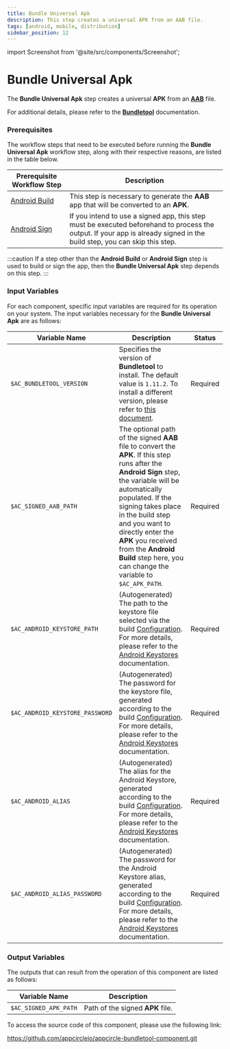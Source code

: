 ```yaml
---
title: Bundle Universal Apk
description: This step creates a universal APK from an AAB file.
tags: [android, mobile, distribution]
sidebar_position: 12
---
```


import Screenshot from '@site/src/components/Screenshot';

# Bundle Universal Apk

The **Bundle Universal Apk** step creates a universal **APK** from an [**AAB**](https://developer.android.com/guide/app-bundle) file.

For additional details, please refer to the [**Bundletool**](https://developer.android.com/tools/bundletool) documentation.

### Prerequisites

The workflow steps that need to be executed before running the **Bundle Universal Apk** workflow step, along with their respective reasons, are listed in the table below.

| Prerequisite Workflow Step                                                                         | Description                                                                                                                                                              |
| -------------------------------------------------------------------------------------------------- | ------------------------------------------------------------------------------------------------------------------------------------------------------------------------ |
| [Android Build](https://docs.appcircle.io/workflows/android-specific-workflow-steps/android-build) | This step is necessary to generate the **AAB** app that will be converted to an **APK**.                                                                                 |
| [Android Sign](https://docs.appcircle.io/workflows/android-specific-workflow-steps/android-sign)   | If you intend to use a signed app, this step must be executed beforehand to process the output. If your app is already signed in the build step, you can skip this step. |

:::caution
If a step other than the **Android Build** or **Android Sign** step is used to build or sign the app, then the **Bundle Universal Apk** step depends on this step.
:::

<Screenshot url='https://cdn.appcircle.io/docs/assets/android-workflow-components-bundle-universal-apk_1.png'/>

### Input Variables

For each component, specific input variables are required for its operation on your system. The input variables necessary for the **Bundle Universal Apk** are as follows:

<Screenshot url='https://cdn.appcircle.io/docs/assets/android-workflow-components-bundle-universal-apk_2.png'/>

| Variable Name                   | Description                                                                                                                                                                                                                                                                                                                                                     | Status   |
| ------------------------------- | --------------------------------------------------------------------------------------------------------------------------------------------------------------------------------------------------------------------------------------------------------------------------------------------------------------------------------------------------------------- | -------- |
| `$AC_BUNDLETOOL_VERSION`        | Specifies the version of **Bundletool** to install. The default value is `1.11.2`. To install a different version, please refer to [this document](https://github.com/google/bundletool/releases).                                                                                                                                                              | Required |
| `$AC_SIGNED_AAB_PATH`           | The optional path of the signed **AAB** file to convert the **APK**. If this step runs after the **Android Sign** step, the variable will be automatically populated. If the signing takes place in the build step and you want to directly enter the **APK** you received from the **Android Build** step here, you can change the variable to `$AC_APK_PATH`. | Required |
| `$AC_ANDROID_KEYSTORE_PATH`     | (Autogenerated) The path to the keystore file selected via the build [Configuration](https://docs.appcircle.io/build/build-process-management/build-profile-configuration/). For more details, please refer to the [Android Keystores](https://docs.appcircle.io/signing-identities/android-keystores) documentation.                                           | Required |
| `$AC_ANDROID_KEYSTORE_PASSWORD` | (Autogenerated) The password for the keystore file, generated according to the build [Configuration](https://docs.appcircle.io/build/build-process-management/build-profile-configuration/). For more details, please refer to the [Android Keystores](https://docs.appcircle.io/signing-identities/android-keystores) documentation.                           | Required |
| `$AC_ANDROID_ALIAS`             | (Autogenerated) The alias for the Android Keystore, generated according to the build [Configuration](https://docs.appcircle.io/build/build-process-management/build-profile-configuration/). For more details, please refer to the [Android Keystores](https://docs.appcircle.io/signing-identities/android-keystores) documentation.                           | Required |
| `$AC_ANDROID_ALIAS_PASSWORD`    | (Autogenerated) The password for the Android Keystore alias, generated according to the build [Configuration](https://docs.appcircle.io/build/build-process-management/build-profile-configuration/). For more details, please refer to the [Android Keystores](https://docs.appcircle.io/signing-identities/android-keystores) documentation.                  | Required |

### Output Variables

The outputs that can result from the operation of this component are listed as follows:

| Variable Name         | Description                      |
| --------------------- | -------------------------------- |
| `$AC_SIGNED_APK_PATH` | Path of the signed **APK** file. |

To access the source code of this component, please use the following link:

https://github.com/appcircleio/appcircle-bundletool-component.git

